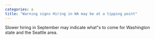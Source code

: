 ```yaml
---
categories: a
title: "Warning signs Hiring in WA may be at a tipping point"
---
```

Slower hiring in September may indicate what"s to come for Washington state and the Seattle area. 